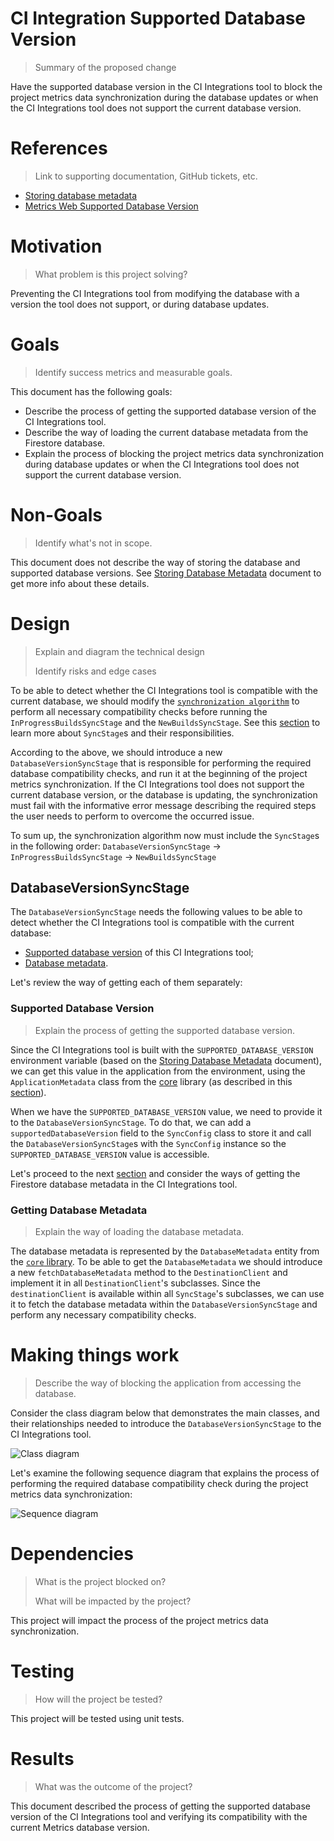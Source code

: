 # CI Integration Supported Database Version
> Summary of the proposed change

Have the supported database version in the CI Integrations tool to block the project metrics data synchronization during the database updates or when the CI Integrations tool does not support the current database version.

# References
> Link to supporting documentation, GitHub tickets, etc.
- [Storing database metadata](https://github.com/platform-platform/monorepo/blob/master/metrics/docs/01_storing_database_metadata.md)
- [Metrics Web Supported Database Version](https://github.com/platform-platform/monorepo/blob/master/metrics/web/docs/features/supported_database_version/01_supported_database_version.md)

# Motivation
> What problem is this project solving?

Preventing the CI Integrations tool from modifying the database with a version the tool does not support, or during database updates.

# Goals
> Identify success metrics and measurable goals.

This document has the following goals:
- Describe the process of getting the supported database version of the CI Integrations tool.
- Describe the way of loading the current database metadata from the Firestore database.
- Explain the process of blocking the project metrics data synchronization during database updates or when the CI Integrations tool does not support the current database version.

# Non-Goals
> Identify what's not in scope.

This document does not describe the way of storing the database and supported database versions. See [Storing Database Metadata](https://github.com/platform-platform/monorepo/blob/master/metrics/docs/01_storing_database_metadata.md) document to get more info about these details.

# Design
> Explain and diagram the technical design
>
> Identify risks and edge cases

To be able to detect whether the CI Integrations tool is compatible with the current database, we should modify the [`synchronization algorithm`](https://github.com/platform-platform/monorepo/blob/master/metrics/ci_integrations/docs/06_builds_synchronization.md#synchronization-algorithm) to perform all necessary compatibility checks before running the `InProgressBuildsSyncStage` and the `NewBuildsSyncStage`. See this [section](https://github.com/platform-platform/monorepo/blob/master/metrics/ci_integrations/docs/features/in_progress_builds/in_progress_builds_introduction.md#sync-algorithm-stages) to learn more about `SyncStage`s and their responsibilities.

According to the above, we should introduce a new `DatabaseVersionSyncStage` that is responsible for performing the required database compatibility checks, and run it at the beginning of the project metrics synchronization. If the CI Integrations tool does not support the current database version, or the database is updating, the synchronization must fail with the informative error message describing the required steps the user needs to perform to overcome the occurred issue. 

To sum up, the synchronization algorithm now must include the `SyncStage`s in the following order:
`DatabaseVersionSyncStage` -> `InProgressBuildsSyncStage` -> `NewBuildsSyncStage`

## DatabaseVersionSyncStage
The `DatabaseVersionSyncStage` needs the following values to be able to detect whether the CI Integrations tool is compatible with the current database:
- [Supported database version](#Supported-Database-Version) of this CI Integrations tool;
- [Database metadata](#Getting-Database-Metadata).

Let's review the way of getting each of them separately:

### Supported Database Version
> Explain the process of getting the supported database version.

Since the CI Integrations tool is built with the `SUPPORTED_DATABASE_VERSION` environment variable (based on the [Storing Database Metadata](https://github.com/platform-platform/monorepo/blob/master/metrics/docs/01_storing_database_metadata.md#supported-database-version) document), we can get this value in the application from the environment, using the `ApplicationMetadata` class from the [core](https://github.com/platform-platform/monorepo/tree/master/metrics/core) library (as described in this [section](https://github.com/platform-platform/monorepo/blob/master/metrics/web/docs/features/supported_database_version/01_supported_database_version.md#supported-database-version)).

When we have the `SUPPORTED_DATABASE_VERSION` value, we need to provide it to the `DatabaseVersionSyncStage`.  To do that, we can add a `supportedDatabaseVersion` field to the `SyncConfig` class to store it and call the `DatabaseVersionSyncStage`s with the `SyncConfig` instance so the `SUPPORTED_DATABASE_VERSION` value is accessible.

Let's proceed to the next [section](#Getting-Database-Metadata) and consider the ways of getting the Firestore database metadata in the CI Integrations tool.

### Getting Database Metadata
> Explain the way of loading the database metadata.

The database metadata is represented by the `DatabaseMetadata` entity from the [`core` library](https://github.com/platform-platform/monorepo/tree/master/metrics/core). To be able to get the `DatabaseMetadata` we should introduce a new `fetchDatabaseMetadata` method to the `DestinationClient` and implement it in all `DestinationClient`'s subclasses. Since the `destinationClient` is available within all `SyncStage`'s subclasses, we can use it to fetch the database metadata within the `DatabaseVersionSyncStage` and perform any necessary compatibility checks.

# Making things work
> Describe the way of blocking the application from accessing the database.

Consider the class diagram below that demonstrates the main classes, and their relationships needed to introduce the `DatabaseVersionSyncStage` to the CI Integrations tool.

![Class diagram](http://www.plantuml.com/plantuml/proxy?cache=no&fmt=svg&src=https://github.com/platform-platform/monorepo/raw/ci_integrations_supported_database_version_doc/metrics/ci_integrations/docs/features/supported_database_version/diagrams/ci_integrations_supported_db_version_class_diagram.puml)

Let's examine the following sequence diagram that explains the process of performing the required database compatibility check during the project metrics data synchronization:

![Sequence diagram](http://www.plantuml.com/plantuml/proxy?cache=no&fmt=svg&src=https://github.com/platform-platform/monorepo/raw/ci_integrations_supported_database_version_doc/metrics/ci_integrations/docs/features/supported_database_version/diagrams/ci_integrations_supported_db_version_sequence_diagram.puml)

# Dependencies
> What is the project blocked on?
>
> What will be impacted by the project?

This project will impact the process of the project metrics data synchronization.

# Testing
> How will the project be tested?

This project will be tested using unit tests.

# Results
> What was the outcome of the project?

This document described the process of getting the supported database version of the CI Integrations tool and verifying its compatibility with the current Metrics database version. 
